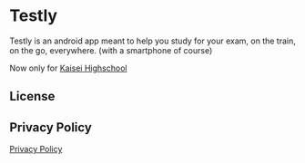 # Testly
Testly is an android app meant to help you study for your exam, on the train, on the go, everywhere. (with a smartphone of course)

Now only for [Kaisei Highschool](http://kaiseigakuen.jp/)

## License

## Privacy Policy
[Privacy Policy](PRIVACY-POLICY.html)
